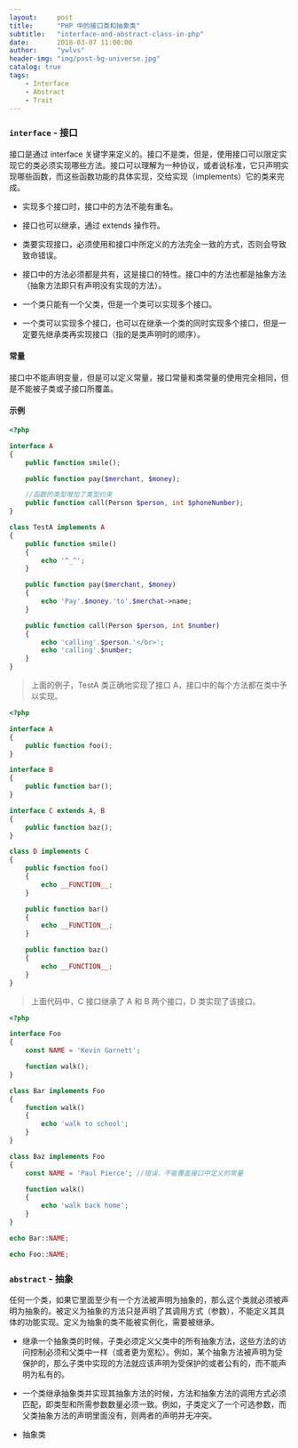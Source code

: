 ```yaml
---
layout:     post
title:      "PHP 中的接口类和抽象类"
subtitle:   "interface-and-abstract-class-in-php"
date:       2018-03-07 11:00:00
author:     "ywlvs"
header-img: "img/post-bg-universe.jpg"
catalog: true
tags:
    - Interface
    - Abstract
    - Trait
---
```


### `interface` - 接口

接口是通过 interface 关键字来定义的。接口不是类，但是，使用接口可以限定实现它的类必须实现哪些方法。接口可以理解为一种协议，或者说标准，它只声明实现哪些函数，而这些函数功能的具体实现，交给实现（implements）它的类来完成。

+ 实现多个接口时，接口中的方法不能有重名。

+ 接口也可以继承，通过 extends 操作符。

+ 类要实现接口，必须使用和接口中所定义的方法完全一致的方式，否则会导致致命错误。

+ 接口中的方法必须都是共有，这是接口的特性。接口中的方法也都是抽象方法（抽象方法即只有声明没有实现的方法）。

+ 一个类只能有一个父类，但是一个类可以实现多个接口。

+ 一个类可以实现多个接口，也可以在继承一个类的同时实现多个接口，但是一定要先继承类再实现接口（指的是类声明时的顺序）。

#### 常量

接口中不能声明变量，但是可以定义常量，接口常量和类常量的使用完全相同，但是不能被子类或子接口所覆盖。

#### 示例

```php
<?php

interface A
{
    public function smile();

    public function pay($merchant, $money);

    //函数的类型增加了类型约束
    public function call(Person $person, int $phoneNumber);
}

class TestA implements A
{
    public function smile()
    {
        echo '^_^';
    }

    public function pay($merchant, $money)
    {
        echo 'Pay'.$money.'to'.$merchat->name;
    }

    public function call(Person $person, int $number)
    {
        echo 'calling'.$person.'</br>';
        echo 'calling'.$number;
    }
}

```

>上面的例子，TestA 类正确地实现了接口 A，接口中的每个方法都在类中予以实现。


```php
<?php

interface A
{
    public function foo();
}

interface B
{
    public function bar();
}

interface C extends A, B
{
    public function baz();
}

class D implements C
{
    public function foo()
    {
        echo __FUNCTION__;
    }

    public function bar()
    {
        echo __FUNCTION__;
    }

    public function baz()
    {
        echo __FUNCTION__;
    }
}
```

>上面代码中，C 接口继承了 A 和 B 两个接口，D 类实现了该接口。

```php
<?php

interface Foo
{
    const NAME = 'Kevin Garnett';

    function walk();
}

class Bar implements Foo
{
    function walk()
    {
        echo 'walk to school';
    }
}

class Baz implements Foo
{
    const NAME = 'Paul Pierce'; //错误，不能覆盖接口中定义的常量

    function walk()
    {
        echo 'walk back home';
    }
}

echo Bar::NAME;

echo Foo::NAME;
```

### `abstract` - 抽象

任何一个类，如果它里面至少有一个方法被声明为抽象的，那么这个类就必须被声明为抽象的。被定义为抽象的方法只是声明了其调用方式（参数），不能定义其具体的功能实现。定义为抽象的类不能被实例化，需要被继承。

+ 继承一个抽象类的时候，子类必须定义父类中的所有抽象方法，这些方法的访问控制必须和父类中一样（或者更为宽松）。例如，某个抽象方法被声明为受保护的，那么子类中实现的方法就应该声明为受保护的或者公有的，而不能声明为私有的。

+ 一个类继承抽象类并实现其抽象方法的时候，方法和抽象方法的调用方式必须匹配，即类型和所需参数数量必须一致。例如，子类定义了一个可选参数，而父类抽象方法的声明里面没有，则两者的声明并无冲突。

+ 抽象类
